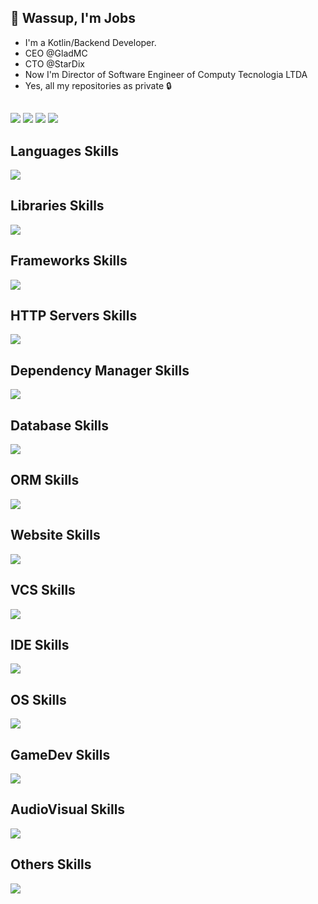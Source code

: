 ## :wave: Wassup, I'm Jobs
- I'm a Kotlin/Backend Developer.
- CEO @GladMC
- CTO @StarDix
- Now I'm Director of Software Engineer of Computy Tecnologia LTDA
- Yes, all my repositories as private 🔒

##
<div>
  <a href="https://fb.gladmc.com" target="_blank"><img src="https://img.shields.io/badge/-Instagram-%23E4405F?style=for-the-badge&logo=instagram&logoColor=white" target="_blank"></a>
  <a href="https://dc.gladmc.com" target="_blank"><img src="https://img.shields.io/badge/Discord-7289DA?style=for-the-badge&logo=discord&logoColor=white" target="_blank"></a> 
  <a href="mailto:gladmc.no.reply@gmail.com"><img src="https://img.shields.io/badge/-Gmail-%23333?style=for-the-badge&logo=gmail&logoColor=white" target="_blank"></a>
  <a href="https://www.linkedin.com/in/jobson-marinho-8741701b4/" target="_blank"><img src="https://img.shields.io/badge/-LinkedIn-%230077B5?style=for-the-badge&logo=linkedin&logoColor=white" target="_blank"></a>     
</div>  

## Languages Skills
![](https://skillicons.dev/icons?i=kotlin,java,cs,lua,ts,js,php,rust,cpp)
## Libraries Skills
![](https://skillicons.dev/icons?i=react,nodejs)
## Frameworks Skills
![](https://skillicons.dev/icons?i=dotnet,tauri,electron,spring,laravel,nextjs,nestjs,vue)
## HTTP Servers Skills
![](https://skillicons.dev/icons?i=nginx,maven)
## Dependency Manager Skills
![](https://skillicons.dev/icons?i=gradle,maven,npm,pnpm,yarn)
## Database Skills
![](https://skillicons.dev/icons?i=sqlite,postgres,mysql,redis)
## ORM Skills
![](https://skillicons.dev/icons?i=prisma,hibernate,TypeORM)
## Website Skills
![](https://skillicons.dev/icons?i=html,css,tailwind)
## VCS Skills
![](https://skillicons.dev/icons?i=git,github)
## IDE Skills
![](https://skillicons.dev/icons?i=idea,vscode,eclipse,visualstudio,androidstudio)
## OS Skills
![](https://skillicons.dev/icons?i=linux,debian,ubuntu,arch)
## GameDev Skills
![](https://skillicons.dev/icons?i=unity,unreal,blender,robloxstudio)
## AudioVisual Skills
![](https://skillicons.dev/icons?i=pr,ae,ps)
## Others Skills
![](https://skillicons.dev/icons?i=vite,kafka,docker,discord,bots,vercel)
